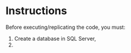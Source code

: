 # Instructions

Before executing/replicating the code, you must:
1. Create a database in SQL Server,
2. 
